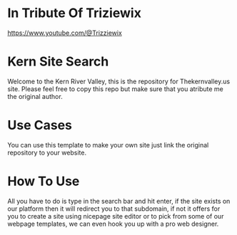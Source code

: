 # In Tribute Of Triziewix
https://www.youtube.com/@Trizziewix
# Kern Site Search
Welcome to the Kern River Valley, this is the repository for Thekernvalley.us site. Please feel free to copy this repo but make sure that you atribute me the original author.
# Use Cases
You can use this template to make your own site just link the original repository to your website.
# How To Use
All you have to do is type in the search bar and hit enter, if the site exists on our platform then it will redirect you to that subdomain, if not it offers for you to create a site using nicepage site editor or to pick from some of our webpage templates, we can even hook you up with a pro web designer.
